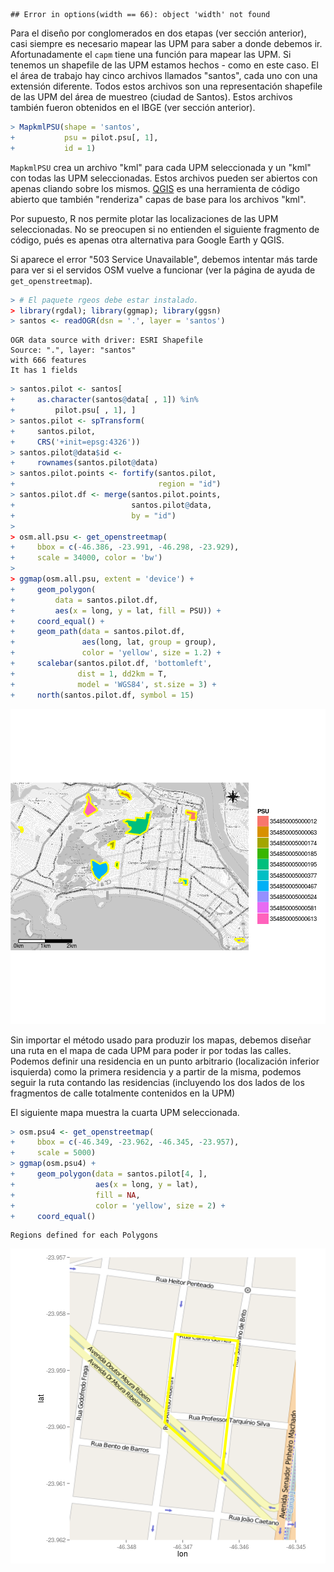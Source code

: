 
```
## Error in options(width == 66): object 'width' not found
```



Para el diseño por conglomerados en dos etapas (ver sección anterior), casi siempre es necesario mapear las UPM para saber a donde debemos ir. Afortunadamente el `capm` tiene una función para mapear las UPM. Si tenemos un shapefile de las UPM estamos hechos - como en este caso. El el área de trabajo hay cinco archivos llamados "santos", cada uno con una extensión diferente. Todos estos archivos son una representación shapefile de las UPM del área de muestreo (ciudad de Santos). Estos archivos también fueron obtenidos en el IBGE (ver sección anterior).


```r
> MapkmlPSU(shape = 'santos',
+           psu = pilot.psu[, 1],
+           id = 1)
```

`MapkmlPSU` crea un archivo "kml" para cada UPM seleccionada y un "kml" con todas las UPM seleccionadas. Estos archivos pueden ser abiertos con apenas cliando sobre los mismos. [QGIS](http://qgis.org) es una herramienta de código abierto que también "renderiza" capas de base para los archivos "kml". 

Por supuesto, R nos permite plotar las localizaciones de las UPM seleccionadas. No se preocupen si no entienden el siguiente fragmento de código, pués es apenas otra alternativa para Google Earth y QGIS.

Si aparece el error "503 Service Unavailable", debemos intentar más tarde para ver si el servidos OSM vuelve a funcionar (ver la página de ayuda de `get_openstreetmap`).


```r
> # El paquete rgeos debe estar instalado.
> library(rgdal); library(ggmap); library(ggsn)
> santos <- readOGR(dsn = '.', layer = 'santos')
```

```
OGR data source with driver: ESRI Shapefile 
Source: ".", layer: "santos"
with 666 features
It has 1 fields
```

```r
> santos.pilot <- santos[
+     as.character(santos@data[ , 1]) %in%
+         pilot.psu[ , 1], ]
> santos.pilot <- spTransform(
+     santos.pilot,
+     CRS('+init=epsg:4326'))
> santos.pilot@data$id <-
+     rownames(santos.pilot@data)
> santos.pilot.points <- fortify(santos.pilot,
+                                region = "id")
> santos.pilot.df <- merge(santos.pilot.points,
+                          santos.pilot@data,
+                          by = "id")
> 
> osm.all.psu <- get_openstreetmap(
+     bbox = c(-46.386, -23.991, -46.298, -23.929),
+     scale = 34000, color = 'bw')
> 
> ggmap(osm.all.psu, extent = 'device') + 
+     geom_polygon(
+         data = santos.pilot.df,
+         aes(x = long, y = lat, fill = PSU)) +
+     coord_equal() +
+     geom_path(data = santos.pilot.df,
+               aes(long, lat, group = group),
+               color = 'yellow', size = 1.2) +
+     scalebar(santos.pilot.df, 'bottomleft',
+              dist = 1, dd2km = T,
+              model = 'WGS84', st.size = 3) +
+     north(santos.pilot.df, symbol = 15)
```

![plot of chunk map_all_psu](figures/map_all_psu-1.png) 

Sin importar el método usado para produzir los mapas, debemos diseñar una ruta en el mapa de cada UPM para poder ir por todas las calles. Podemos definir una residencia en un punto arbitrario (localización inferior isquierda) como la primera residencia y a partir de la misma, podemos seguir la ruta contando las residencias (incluyendo los dos lados de los fragmentos de calle totalmente contenidos en la UPM)  

El siguiente mapa muestra la cuarta UPM seleccionada.


```r
> osm.psu4 <- get_openstreetmap(
+     bbox = c(-46.349, -23.962, -46.345, -23.957),
+     scale = 5000)
> ggmap(osm.psu4) +
+     geom_polygon(data = santos.pilot[4, ],
+                  aes(x = long, y = lat),
+                  fill = NA,
+                  color = 'yellow', size = 2) +
+     coord_equal()
```

```
Regions defined for each Polygons
```

![plot of chunk map_4th_psu](figures/map_4th_psu-1.png) 
